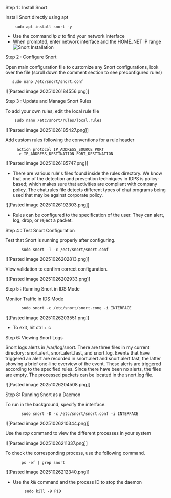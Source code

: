 Step 1 : Install Snort

Install Snort directly using apt

	    sudo apt install snort -y

* Use the command *ip a*  to find your network interface
* When prompted, enter network interface and the HOME_NET IP range
![Snort Installation](\Snort_Pics\snort_install.jpg)

Step 2 : Configure Snort

Open main configuration file to customize any Snort configurations, look over the file (scroll down the comment section to see preconfigured rules)

	   sudo nano /etc/snort/snort.conf

![[Pasted image 20251026184556.png]]

Step 3 : Update and Manage Snort Rules

To add your own rules, edit the local rule file

	    sudo nano /etc/snort/rules/local.rules

![[Pasted image 20251026185427.png]]


Add custom rules following the conventions for a rule header

	     action protocol IP_ADDRESS_SOURCE PORT 
	     -> IP_ADDRESS_DESTINATION PORT_DESTINATION 

![[Pasted image 20251026185747.png]]

* There are various rule's files found inside the rules directory. We know that one of the detection and prevention techniques in IDPS is policy-based; which makes sure that activities are compliant with company policy. The chat.rules file detects different types of chat programs being used that may be against corporate policy. 

![[Pasted image 20251026192303.png]]

* Rules can be configured to the specification of the user. They can alert, log, drop, or reject a packet. 

Step 4 : Test Snort Configuration

Test that Snort is running properly after configuring.

		   sudo snort -T -c /ect/snort/snort.conf


![[Pasted image 20251026202813.png]]

View validation to confirm correct configuration.

![[Pasted image 20251026202933.png]]


Step 5 : Running Snort in IDS Mode 

Monitor Traffic in IDS Mode

		   sudo snort -c /etc/snort/snort.cong -i INTERFACE

![[Pasted image 20251026203551.png]]

* To exit, hit ctrl + c

Step 6: Viewing Snort Logs

Snort logs alerts in /var/log/snort. There are three files in my current directory: snort.alert, snort.alert.fast, and snort.log. Events that have triggered an alert are recorded in snort.alert and snort.alert.fast, the latter showing a brief one-line overview of the event. These alerts are triggered according to the specified rules. Since there have been no alerts, the files are empty. The processed packets can be located in the snort.log file. 

![[Pasted image 20251026204508.png]]

Step 8: Running Snort as a Daemon

To run in the background, specify the interface.

		   sudo snort -D -c /etc/snort/snort.conf -i INTERFACE

![[Pasted image 20251026210344.png]]

Use the *top* command to view the different processes in your system

![[Pasted image 20251026211337.png]]

To check the corresponding process, use the following command.

		   ps -ef | grep snort

![[Pasted image 20251026212340.png]]

* Use the *kill*  command and the process ID to stop the daemon

		   sudo kill -9 PID

		
